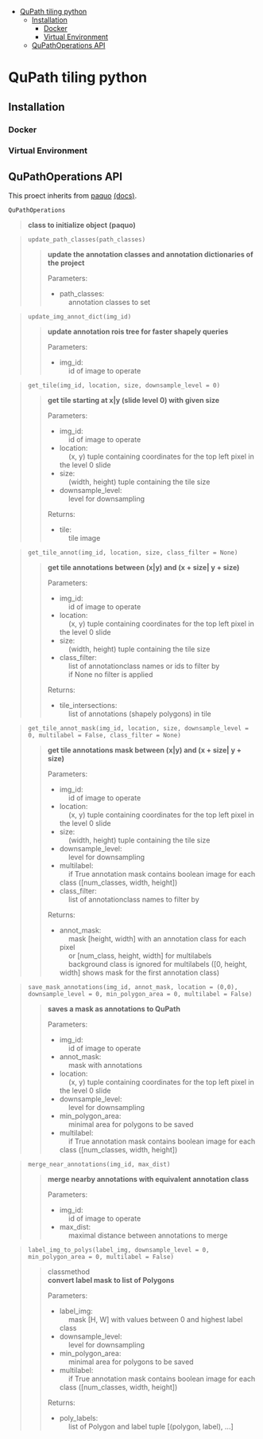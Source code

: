 - [QuPath tiling python](#qupath-tiling-python)
  - [Installation](#installation)
    - [Docker](#docker)
    - [Virtual Environment](#virtual-environment)
  - [QuPathOperations API](#qupathoperations-api)

# QuPath tiling python

## Installation
### Docker
### Virtual Environment

## QuPathOperations API
This proect inherits from [paquo](https://github.com/bayer-science-for-a-better-life/paquo) [(docs)](https://paquo.readthedocs.io/en/latest/).

`QuPathOperations`  
> **class to initialize object (paquo)** 

> `update_path_classes(path_classes)`  
>> **update the annotation classes and annotation dictionaries of the project**  
>> 
>> Parameters:
>> - path_classes:  
    &emsp;  annotation classes to set  

> `update_img_annot_dict(img_id)`  
>> **update annotation rois tree for faster shapely queries**
>>
>> Parameters:
>> - img_id:  
    &emsp;  id of image to operate

> `get_tile(img_id, location, size, downsample_level = 0)`
>> **get tile starting at x|y (slide level 0) with given size**
>>
>> Parameters:
>> - img_id:  
    &emsp;  id of image to operate
>> - location:    
    &emsp;  (x, y) tuple containing coordinates for the top left pixel in the level 0 slide
>> - size:       
    &emsp;  (width, height) tuple containing the tile size
>> - downsample_level:  
    &emsp;  level for downsampling
>>
>> Returns:
>> - tile:  
    &emsp;  tile image

> `get_tile_annot(img_id, location, size, class_filter = None)`
>> **get tile annotations between (x|y) and (x + size| y + size)**
>>
>> Parameters:  
>> - img_id:  
    &emsp;  id of image to operate
>> - location:  
    &emsp;  (x, y) tuple containing coordinates for the top left pixel in the level 0 slide
>> - size:  
    &emsp;  (width, height) tuple containing the tile size
>> - class_filter:  
    &emsp;  list of annotationclass names or ids to filter by  
    &emsp;  if None no filter is applied
>>
>> Returns:
>> - tile_intersections:  
    &emsp;  list of annotations (shapely polygons) in tile
  
> `get_tile_annot_mask(img_id, location, size, downsample_level = 0, multilabel = False, class_filter = None)`
>> **get tile annotations mask between (x|y) and (x + size| y + size)**
>>
>> Parameters:
>> - img_id:  
    &emsp;  id of image to operate
>> - location:  
    &emsp;  (x, y) tuple containing coordinates for the top left pixel in the level 0 slide
>> - size:  
    &emsp;  (width, height) tuple containing the tile size
>> - downsample_level:  
    &emsp;  level for downsampling
>> - multilabel:  
    &emsp;  if True annotation mask contains boolean image for each class ([num_classes, width, height])
>> - class_filter:  
    &emsp;  list of annotationclass names to filter by  
>>
>> Returns:  
>> - annot_mask:  
    &emsp;  mask [height, width] with an annotation class for each pixel  
    &emsp;  or [num_class, height, width] for multilabels  
    &emsp;  background class is ignored for multilabels ([0, height, width] shows mask for the first annotation class)

> `save_mask_annotations(img_id, annot_mask, location = (0,0), downsample_level = 0, min_polygon_area = 0, multilabel = False)`
>> **saves a mask as annotations to QuPath**
>> 
>> Parameters:  
>> - img_id:  
    &emsp;  id of image to operate
>> - annot_mask:  
    &emsp;  mask with annotations
>> - location:  
    &emsp;  (x, y) tuple containing coordinates for the top left pixel in the level 0 slide
>> - downsample_level:  
    &emsp;  level for downsampling
>> - min_polygon_area:  
    &emsp;  minimal area for polygons to be saved
>> - multilabel:  
    &emsp;  if True annotation mask contains boolean image for each class ([num_classes, width, height])

> `merge_near_annotations(img_id, max_dist)`
>> **merge nearby annotations with equivalent annotation class**
>>
>> Parameters:  
>> - img_id:  
    &emsp;  id of image to operate
>> - max_dist:  
    &emsp;  maximal distance between annotations to merge

> `label_img_to_polys(label_img, downsample_level = 0, min_polygon_area = 0, multilabel = False)`
>> classmethod  
>> **convert label mask to list of Polygons**
>>
>> Parameters:  
>> - label_img:  
    &emsp;  mask [H, W] with values between 0 and highest label class
>> - downsample_level:  
    &emsp;  level for downsampling
>> - min_polygon_area:  
    &emsp;  minimal area for polygons to be saved
>> - multilabel:  
    &emsp;  if True annotation mask contains boolean image for each class ([num_classes, width, height])
>>
>> Returns:  
>> - poly_labels:  
    &emsp;  list of Polygon and label tuple [(polygon, label), ...]

